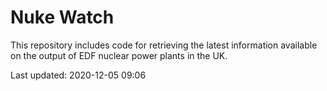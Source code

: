 # Nuke Watch

This repository includes code for retrieving the latest information available on the output of EDF nuclear power plants in the UK.

Last updated: 2020-12-05 09:06